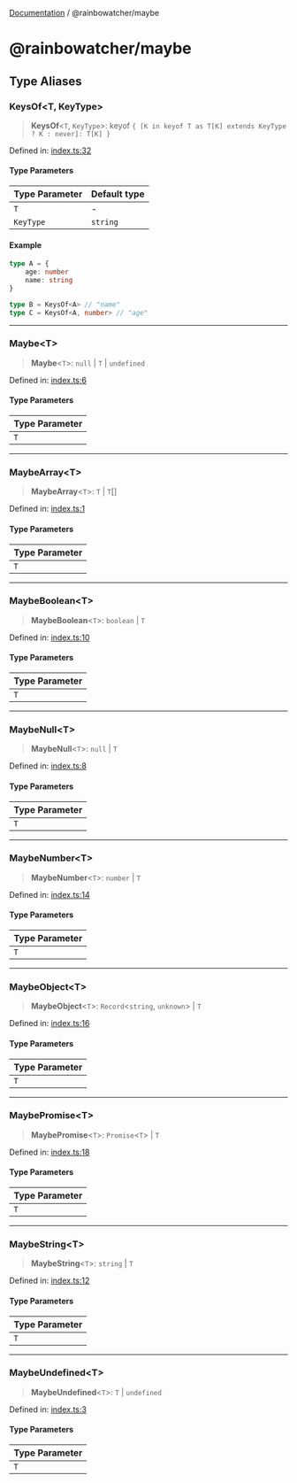 [Documentation](../README.md) / @rainbowatcher/maybe

# @rainbowatcher/maybe

## Type Aliases

### KeysOf\<T, KeyType\>

> **KeysOf**\<`T`, `KeyType`\>: keyof `{ [K in keyof T as T[K] extends KeyType ? K : never]: T[K] }`

Defined in: [index.ts:32](https://github.com/rainbowatcher/js-utils/blob/171183ea5be889d9b10be4cf6c406f1643ecac55/packages/maybe/src/index.ts#L32)

#### Type Parameters

| Type Parameter | Default type |
| -------------- | ------------ |
| `T`            | -            |
| `KeyType`      | `string`     |

#### Example

```ts
type A = {
    age: number
    name: string
}

type B = KeysOf<A> // "name"
type C = KeysOf<A, number> // "age"
```

---

### Maybe\<T\>

> **Maybe**\<`T`\>: `null` \| `T` \| `undefined`

Defined in: [index.ts:6](https://github.com/rainbowatcher/js-utils/blob/171183ea5be889d9b10be4cf6c406f1643ecac55/packages/maybe/src/index.ts#L6)

#### Type Parameters

| Type Parameter |
| -------------- |
| `T`            |

---

### MaybeArray\<T\>

> **MaybeArray**\<`T`\>: `T` \| `T`[]

Defined in: [index.ts:1](https://github.com/rainbowatcher/js-utils/blob/171183ea5be889d9b10be4cf6c406f1643ecac55/packages/maybe/src/index.ts#L1)

#### Type Parameters

| Type Parameter |
| -------------- |
| `T`            |

---

### MaybeBoolean\<T\>

> **MaybeBoolean**\<`T`\>: `boolean` \| `T`

Defined in: [index.ts:10](https://github.com/rainbowatcher/js-utils/blob/171183ea5be889d9b10be4cf6c406f1643ecac55/packages/maybe/src/index.ts#L10)

#### Type Parameters

| Type Parameter |
| -------------- |
| `T`            |

---

### MaybeNull\<T\>

> **MaybeNull**\<`T`\>: `null` \| `T`

Defined in: [index.ts:8](https://github.com/rainbowatcher/js-utils/blob/171183ea5be889d9b10be4cf6c406f1643ecac55/packages/maybe/src/index.ts#L8)

#### Type Parameters

| Type Parameter |
| -------------- |
| `T`            |

---

### MaybeNumber\<T\>

> **MaybeNumber**\<`T`\>: `number` \| `T`

Defined in: [index.ts:14](https://github.com/rainbowatcher/js-utils/blob/171183ea5be889d9b10be4cf6c406f1643ecac55/packages/maybe/src/index.ts#L14)

#### Type Parameters

| Type Parameter |
| -------------- |
| `T`            |

---

### MaybeObject\<T\>

> **MaybeObject**\<`T`\>: `Record`\<`string`, `unknown`\> \| `T`

Defined in: [index.ts:16](https://github.com/rainbowatcher/js-utils/blob/171183ea5be889d9b10be4cf6c406f1643ecac55/packages/maybe/src/index.ts#L16)

#### Type Parameters

| Type Parameter |
| -------------- |
| `T`            |

---

### MaybePromise\<T\>

> **MaybePromise**\<`T`\>: `Promise`\<`T`\> \| `T`

Defined in: [index.ts:18](https://github.com/rainbowatcher/js-utils/blob/171183ea5be889d9b10be4cf6c406f1643ecac55/packages/maybe/src/index.ts#L18)

#### Type Parameters

| Type Parameter |
| -------------- |
| `T`            |

---

### MaybeString\<T\>

> **MaybeString**\<`T`\>: `string` \| `T`

Defined in: [index.ts:12](https://github.com/rainbowatcher/js-utils/blob/171183ea5be889d9b10be4cf6c406f1643ecac55/packages/maybe/src/index.ts#L12)

#### Type Parameters

| Type Parameter |
| -------------- |
| `T`            |

---

### MaybeUndefined\<T\>

> **MaybeUndefined**\<`T`\>: `T` \| `undefined`

Defined in: [index.ts:3](https://github.com/rainbowatcher/js-utils/blob/171183ea5be889d9b10be4cf6c406f1643ecac55/packages/maybe/src/index.ts#L3)

#### Type Parameters

| Type Parameter |
| -------------- |
| `T`            |
